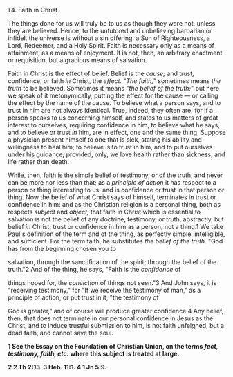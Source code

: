 14. Faith in Christ 

The things done for us will truly be to us as though they were not, unless they are believed. Hence, to the untutored and unbelieving barbarian or infidel, the universe is without a sin offering, a Sun of Righteousness,  a  Lord,  Redeemer,  and  a  Holy  Spirit.  Faith  is necessary only as a means of attainment; as a means of enjoyment. It is not, then, an arbitrary enactment or requisition, but a gracious means of salvation. 

Faith in Christ is the effect of belief. Belief is the *cause;* and trust, confidence, or faith *in* Christ, the *effect.* "*The faith,*" sometimes means *the truth* to be believed. Sometimes it means "*the belief of the  truth;*"  but  here  we  speak  of  it  metonymically,  putting  the effect for the cause — or calling the effect by the name of the cause. To believe what a person says, and to trust in him are not always identical. True, indeed, they often are; for if a person speaks to us concerning himself, and states to us matters of great interest to ourselves, requiring confidence in him, to believe what he says, and to believe or trust *in* him, are in effect, one and the same thing. Suppose a physician present himself to one that is sick, stating his ability and willingness to heal him; to believe is to trust in him, and to put ourselves under his guidance; provided, only, we love health rather than sickness, and life rather than death. 

While, then, faith is the simple belief of testimony, or of the truth, and never can be more nor less than that; as a *principle of action* it has respect to a person or thing interesting to us: and is confidence or trust in that person or thing. Now the belief of what Christ says of himself, terminates in trust or confidence in him: and as the Christian religion is a personal thing, both as respects *subject* and *object,* that faith in Christ which is essential to salvation is not the belief of any doctrine, testimony, or truth, abstractly, but belief *in* Christ; trust or confidence in him as a person, not a thing.1 We take Paul's definition of the term and of the thing, as perfectly simple, intelligible, and sufficient. For the term faith, he substitutes  *the belief of the truth.* "God has from the beginning chosen  you to 

salvation, through the sanctification of the spirit; through the belief of the truth."2 And of the thing, he says, "Faith is the *confidence* of 

things hoped for, the *conviction* of things not seen."3 And John says, it is "receiving testimony," for "If we receive the testimony of man," as a principle of action, or put trust in it, "the testimony of 

God is greater," and of course will produce greater confidence.4 Any belief, then, that does not terminate in our personal confidence in Jesus as the Christ, and to induce trustful submission to him, is not faith unfeigned; but a dead faith, and cannot save the soul. 

**1  See  the  Essay  on the  Foundation  of  Christian  Union,  on the terms *fact, testimony, faith, etc.* where this subject is treated at large.**  

**2 2 Th 2:13.  3 Heb. 11:1.  4 1 Jn 5:9.** 

